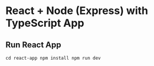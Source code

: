 # React + Node (Express) with TypeScript App

## Run React App

`
cd react-app
npm install
npm run dev
`
